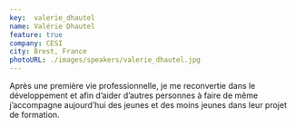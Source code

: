 ```yaml
---
key:  valerie_dhautel
name: Valérie Dhautel
feature: true
company: CESI
city: Brest, France
photoURL: ./images/speakers/valerie_dhautel.jpg
---
```


Après une première vie professionnelle, je me reconvertie dans le développement et afin d’aider d’autres personnes à faire de même j’accompagne aujourd’hui des jeunes et des moins jeunes dans leur projet de formation.
